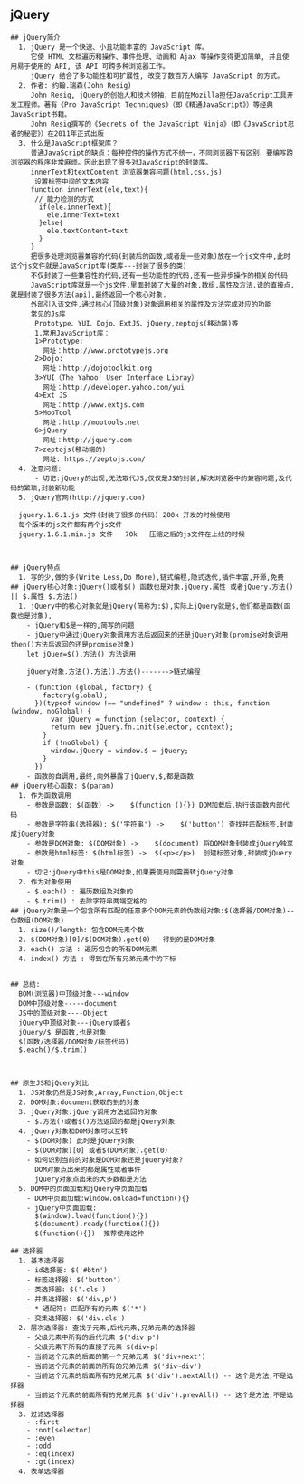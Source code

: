   ## jQuery
    ## jQuery简介
      1. jQuery 是一个快速、小且功能丰富的 JavaScript 库。
         它使 HTML 文档遍历和操作、事件处理、动画和 Ajax 等操作变得更加简单, 并且使用易于使用的 API, 该 API 可跨多种浏览器工作。
         jQuery 结合了多功能性和可扩展性, 改变了数百万人编写 JavaScript 的方式。
      2. 作者: 约翰.瑞森(John Resig)
         John Resig, jQuery的创始人和技术领袖，目前在Mozilla担任JavaScript工具开发工程师。著有《Pro JavaScript Techniques》（即《精通JavaScript》）等经典JavaScript书籍。
         John Resig撰写的《Secrets of the JavaScript Ninja》（即《JavaScript忍者的秘密》）在2011年正式出版
      3. 什么是JavaScript框架库？
         普通JavaScript的缺点：每种控件的操作方式不统一，不同浏览器下有区别，要编写跨浏览器的程序非常麻烦。因此出现了很多对JavaScript的封装库。
         innerText和textContent 浏览器兼容问题(html,css,js)
          设置标签中间的文本内容
         function innerText(ele,text){
          // 能力检测的方式
           if(ele.innerText){
             ele.innerText=text
           }else{
             ele.textContent=text
           }
         }
         把很多处理浏览器兼容的代码(封装后的函数,或者是一些对象)放在一个js文件中,此时这个js文件就是JavaScript库(类库---封装了很多的类)
         不仅封装了一些兼容性的代码,还有一些功能性的代码,还有一些异步操作的相关的代码
         JavaScript库就是一个js文件,里面封装了大量的对象,数组,属性及方法,说的直接点,就是封装了很多方法(api),最终返回一个核心对象.
         外部引入该文件,通过核心(顶级对象)对象调用相关的属性及方法完成对应的功能
         常见的Js库
          Prototype、YUI、Dojo、ExtJS、jQuery,zeptojs(移动端)等
          1.常用JavaScript库：
          1>Prototype:
            网址：http://www.prototypejs.org
          2>Dojo:
            网址：http://dojotoolkit.org
          3>YUI（The Yahoo! User Interface Libray）
            网址：http://developer.yahoo.com/yui
          4>Ext JS
            网址：http://www.extjs.com
          5>MooTool
            网址：http://mootools.net
          6>jQuery
            网址：http://jquery.com
          7>zeptojs(移动端的)
            网址: https://zeptojs.com/
      4. 注意问题: 
          - 切记:jQuery的出现,无法取代JS,仅仅是JS的封装,解决浏览器中的兼容问题,及代码的繁琐,封装新功能
      5. jQuery官网(http://jquery.com)

      jquery.1.6.1.js 文件(封装了很多的代码) 200k 开发的时候使用
      每个版本的js文件都有两个js文件
      jquery.1.6.1.min.js 文件   70k   压缩之后的js文件在上线的时候



    ## jQuery特点
      1. 写的少,做的多(Write Less,Do More),链式编程,隐式迭代,插件丰富,开源,免费
    ## jQuery核心对象:jQuery()或者$() 函数也是对象.jQuery.属性 或者jQuery.方法()  || $.属性 $.方法()
      1. jQuery中的核心对象就是jQuery(简称为:$),实际上jQuery就是$,他们都是函数(函数也是对象),
        - jQuery和$是一样的,简写的问题
        - jQuery中通过jQuery对象调用方法后返回来的还是jQuery对象(promise对象调用then()方法后返回的还是promise对象)
        let jQuer=$().方法() 方法调用

        jQuery对象.方法().方法().方法()------->链式编程

        - (function (global, factory) {
            factory(global);
          })(typeof window !== "undefined" ? window : this, function (window, noGlobal) {
              var jQuery = function (selector, context) {
              return new jQuery.fn.init(selector, context);
            }
            if (!noGlobal) {
              window.jQuery = window.$ = jQuery;
            }
          })
        - 函数的自调用,最终,向外暴露了jQuery,$,都是函数
    ## jQuery核心函数: $(param)
      1. 作为函数调用
        - 参数是函数: $(函数) ->    $(function (){}) DOM加载后,执行该函数内部代码
        - 参数是字符串(选择器): $('字符串') ->    $('button') 查找并匹配标签,封装成jQuery对象
        - 参数是DOM对象: $(DOM对象) ->    $(document) 将DOM对象封装成jQuery独享
        - 参数是html标签: $(html标签) ->  $(<p></p>)  创建标签对象,封装成jQuery对象
        - 切记:jQuery中this是DOM对象,如果要使用则需要转jQuery对象
      2. 作为对象使用
        - $.each() : 遍历数组及对象的
        - $.trim() : 去除字符串两端空格的
    ## jQuery对象是一个包含所有匹配的任意多个DOM元素的伪数组对象:$(选择器/DOM对象)--伪数组(DOM对象)
      1. size()/length: 包含DOM元素个数
      2. $(DOM对象)[0]/$(DOM对象).get(0)   得到的是DOM对象
      3. each() 方法 : 遍历包含的所有DOM元素
      4. index() 方法 : 得到在所有兄弟元素中的下标


    ## 总结:
      BOM(浏览器)中顶级对象---window
      DOM中顶级对象-----document
      JS中的顶级对象----Object
      jQuery中顶级对象---jQuery或者$
      jQuery/$ 是函数,也是对象
      $(函数/选择器/DOM对象/标签代码)
      $.each()/$.trim()



    ## 原生JS和jQuery对比
      1. JS对象仍然是JS对象,Array,Function,Object
      2. DOM对象:document获取的到的对象
      3. jQuery对象:jQuery调用方法返回的对象
        - $.方法()或者$()方法返回的都是jQuery对象
      4. jQuery对象和DOM对象可以互转
        - $(DOM对象) 此时是jQuery对象
        - $(DOM对象)[0] 或者$(DOM对象).get(0) 
        - 如何识别当前的对象是DOM对象还是jQuery对象?
          DOM对象点出来的都是属性或者事件
          jQuery对象点出来的大多数都是方法
      5. DOM中的页面加载和jQuery中页面加载
        - DOM中页面加载:window.onload=function(){}
        - jQuery中页面加载: 
          $(window).load(function(){})
          $(document).ready(function(){})
          $(function(){})  推荐使用这种

    ## 选择器
      1. 基本选择器
        - id选择器: $('#btn')
        - 标签选择器: $('button')
        - 类选择器: $('.cls')
        - 并集选择器: $('div,p')
        - * 通配符: 匹配所有的元素 $('*')
        - 交集选择器: $('div.cls')
      2. 层次选择器: 查找子元素,后代元素,兄弟元素的选择器
        - 父级元素中所有的后代元素 $('div p')
        - 父级元素下所有的直接子元素 $(div>p)
        - 当前这个元素的后面的第一个兄弟元素 $('div+next')
        - 当前这个元素的前面的所有的兄弟元素 $('div~div')
        - 当前这个元素的后面所有的兄弟元素 $('div').nextAll() -- 这个是方法,不是选择器
        - 当前这个元素的前面所有的兄弟元素 $('div').prevAll() -- 这个是方法,不是选择器
      3. 过滤选择器
        - :first
        - :not(selector)
        - :even
        - :odd
        - :eq(index)
        - :gt(index)
      4. 表单选择器

